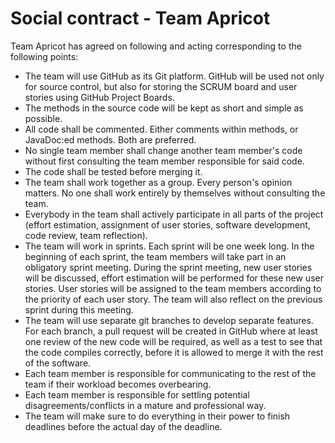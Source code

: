 # Social contract - Team Apricot

Team Apricot has agreed on following and acting corresponding to the following points:

- The team will use GitHub as its Git platform. GitHub will be used not only for source control, but also for storing the SCRUM board and user stories using GitHub Project Boards.
- The methods in the source code will be kept as short and simple as possible.
- All code shall be commented. Either comments within methods, or JavaDoc:ed methods. Both are preferred.
- No single team member shall change another team member's code without first consulting the team member responsible for said code.
- The code shall be tested before merging it.
- The team shall work together as a group. Every person's opinion matters. No one shall work entirely by themselves without consulting the team.
- Everybody in the team shall actively participate in all parts of the project (effort estimation, assignment of user stories, software development, code review, team reflection).
- The team will work in sprints. Each sprint will be one week long. In the beginning of each sprint, the team members will take part in an obligatory sprint meeting. During the sprint meeting, new user stories will be discussed, effort estimation will be performed for these new user stories. User stories will be assigned to the team members according to the priority of each user story. The team will also reflect on the previous sprint during this meeting.
- The team will use separate git branches to develop separate features. For each branch, a pull request will be created in GitHub where at least one review of the new code will be required, as well as a test to see that the code compiles correctly, before it is allowed to merge it with the rest of the software.
- Each team member is responsible for communicating to the rest of the team if their workload becomes overbearing.
- Each team member is responsible for settling potential disagreements/conflicts in a mature and professional way.
- The team will make sure to do everything in their power to finish deadlines before the actual day of the deadline.